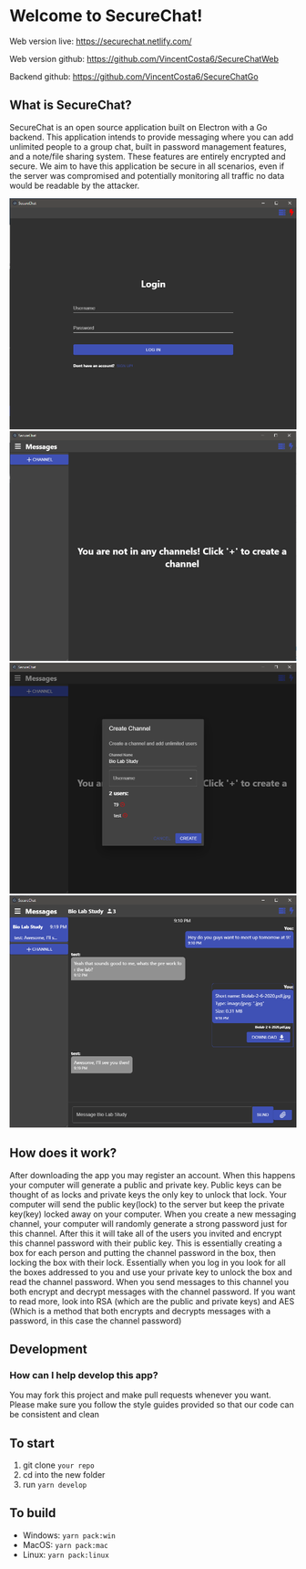 # Welcome to SecureChat!

Web version live: https://securechat.netlify.com/

Web version github: https://github.com/VincentCosta6/SecureChatWeb


Backend github: https://github.com/VincentCosta6/SecureChatGo

## What is SecureChat?

SecureChat is an open source application built on Electron with a Go backend. This application intends to provide messaging where you can add unlimited people to a group chat, built in password management features, and a note/file sharing system. These features are entirely encrypted and secure. We aim to have this application be secure in all scenarios, even if the server was compromised and potentially monitoring all traffic no data would be readable by the attacker.

![Exmaple1](https://github.com/Mastermind-Group/SecureChat/blob/master/pic1.png)
![Exmaple2](https://github.com/Mastermind-Group/SecureChat/blob/master/pic2.png)
![Exmaple3](https://github.com/Mastermind-Group/SecureChat/blob/master/pic3.png)
![Exmaple4](https://github.com/Mastermind-Group/SecureChat/blob/master/pic4.png)

## How does it work?

After downloading the app you may register an account. When this happens your computer will generate a public and private key. Public keys can be thought of as locks and private keys the only key to unlock that lock. Your computer will send the public key(lock) to the server but keep the private key(key) locked away on your computer. When you create a new messaging channel, your computer will randomly generate a strong password just for this channel. After this it will take all of the users you invited and encrypt this channel password with their public key. This is essentially creating a box for each person and putting the channel password in the box, then locking the box with their lock. Essentially when you log in you look for all the boxes addressed to you and use your private key to unlock the box and read the channel password. When you send messages to this channel you both encrypt and decrypt messages with the channel password. If you want to read more, look into RSA (which are the public and private keys) and AES (Which is a method that both encrypts and decrypts messages with a password, in this case the channel password)

## Development

### How can I help develop this app?

You may fork this project and make pull requests whenever you want. Please make sure you follow the style guides provided so that our code can be consistent and clean

## To start

1. git clone `your repo`
2. cd into the new folder
3. run `yarn develop`

## To build

* Windows: `yarn pack:win`
* MacOS:   `yarn pack:mac`
* Linux:   `yarn pack:linux`
